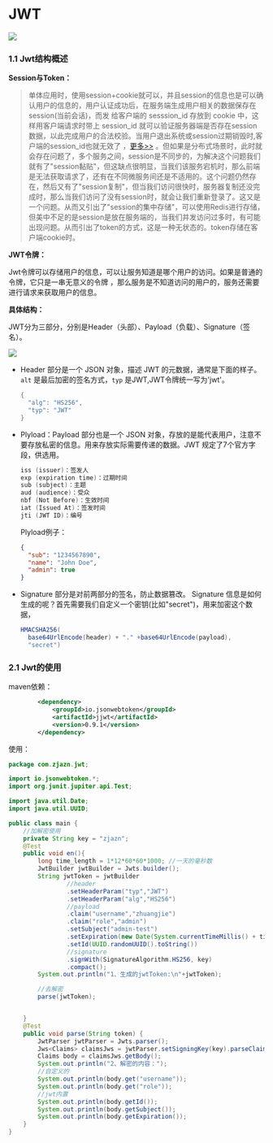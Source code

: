 # JWT

![](https://cdn.jsdelivr.net/gh/18476305640/typora@master/image/16468067679271646806767868.png "")

### 1.1 Jwt结构概述

**Session与Token：**

> 单体应用时，使用session+cookie就可以，并且session的信息也是可以确认用户的信息的，用户认证成功后，在服务端生成用户相关的数据保存在session(当前会话)，而发
给客户端的 sesssion_id 存放到 cookie 中，这样用客户端请求时带上 session_id 就可以验证服务器端是否存在session 数据，以此完成用户的合法校验。当用户退出系统或session过期销毁时,客户端的session_id也就无效了 ，[更多>>](https://cdn.jsdelivr.net/gh/18476305640/typora@master/image/16468913969251646891396134.png) 。但如果是分布式场景时，此时就会存在问题了，多个服务之间，session是不同步的，为解决这个问题我们就有了"session黏贴"，但这缺点很明显，当我们该服务宕机时，那么前端是无法获取请求了，还有在不同微服务间还是不适用的。这个问题仍然存在，然后又有了"session复制"，但当我们访问很快时，服务器复制还没完成时，那么当我们访问了没有session时，就会让我们重新登录了。这又是一个问题。从而又引出了"session的集中存储"，可以使用Redis进行存储，但美中不足的是session是放在服务端的，当我们并发访问过多时，有可能出现问题。从而引出了token的方式，这是一种无状态的。token存储在客户端cookie时。


**JWT令牌：**

Jwt令牌可以存储用户的信息，可以让服务知道是哪个用户的访问。如果是普通的令牌，它只是一串无意义的令牌 ，那么服务是不知道访问的用户的，服务还需要进行请求来获取用户的信息。

**具体结构：**

JWT分为三部分，分别是Header（头部）、Payload（负载）、Signature（签名）。

![](https://cdn.jsdelivr.net/gh/18476305640/typora@master/image/16468066799781646806679905.png "")

- Header 部分是一个 JSON 对象，描述 JWT 的元数据，通常是下面的样子。`alt` 是最后加密的签名方式，`typ` 是JWT,JWT令牌统一写为'jwt'。
	```C
	{
	  "alg": "HS256",
	  "typ": "JWT"
	}
	```
	
- Plyload：Payload 部分也是一个 JSON 对象，存放的是能代表用户，注意不要存放私密的信息。用来存放实际需要传递的数据。JWT 规定了7个官方字段，供选用。
	```C
	iss (issuer)：签发人
	exp (expiration time)：过期时间
	sub (subject)：主题
	aud (audience)：受众
	nbf (Not Before)：生效时间
	iat (Issued At)：签发时间
	jti (JWT ID)：编号
	```
	
	Plyload例子：
	```JSON
	{
	  "sub": "1234567890",
	  "name": "John Doe",
	  "admin": true
	}
	```
	
- Signature 部分是对前两部分的签名，防止数据篡改。
	Signature 信息是如何生成的呢？首先需要我们自定义一个密钥(比如"secret")，用来加密这个数据，
	```Java
	HMACSHA256(
	  base64UrlEncode(header) + "." +base64UrlEncode(payload),
	  "secret")
	```
	



### 2.1 Jwt的使用

maven依赖：

```XML
        <dependency>
            <groupId>io.jsonwebtoken</groupId>
            <artifactId>jjwt</artifactId>
            <version>0.9.1</version>
        </dependency>
```


使用：

```Java
package com.zjazn.jwt;

import io.jsonwebtoken.*;
import org.junit.jupiter.api.Test;

import java.util.Date;
import java.util.UUID;

public class main {
    //加解密使用
    private String key = "zjazn";
    @Test
    public void en(){
        long time_length = 1*12*60*60*1000; //一天的毫秒数
        JwtBuilder jwtBuilder = Jwts.builder();
        String jwtToken = jwtBuilder
                //header
                .setHeaderParam("typ","JWT")
                .setHeaderParam("alg","HS256")
                //payload
                .claim("username","zhuangjie")
                .claim("role","admin")
                .setSubject("admin-test")
                .setExpiration(new Date(System.currentTimeMillis() + time_length))
                .setId(UUID.randomUUID().toString())
                //signature
                .signWith(SignatureAlgorithm.HS256, key)
                .compact();
        System.out.println("1、生成的jwtToken:\n"+jwtToken);

        //去解密
        parse(jwtToken);


    }
    @Test
    public void parse(String token) {
        JwtParser jwtParser = Jwts.parser();
        Jws<Claims> claimsJws = jwtParser.setSigningKey(key).parseClaimsJws(token);
        Claims body = claimsJws.getBody();
        System.out.println("2、解密的内容：");
        //自定义的
        System.out.println(body.get("username"));
        System.out.println(body.get("role"));
        //jwt内置
        System.out.println(body.getId());
        System.out.println(body.getSubject());
        System.out.println(body.getExpiration());
    }
}

```




